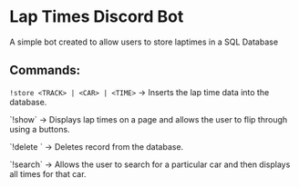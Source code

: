# Lap Times Discord Bot

A simple bot created to allow users to store laptimes in a SQL Database

## Commands:
`!store <TRACK> | <CAR> | <TIME>` -> Inserts the lap time data into the database.
<p>`!show` -> Displays lap times on a page and allows the user to flip through using a buttons.</p>
<p>`!delete <ID>` -> Deletes record from the database.</p>
`!search` -> Allows the user to search for a particular car and then displays all times for that car.

